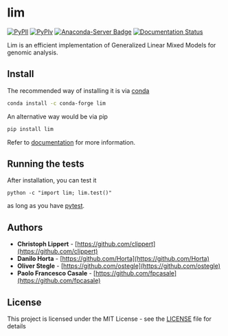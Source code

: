 # lim

[![PyPIl](https://img.shields.io/pypi/l/lim.svg?style=flat-square)](https://pypi.python.org/pypi/lim/)
[![PyPIv](https://img.shields.io/pypi/v/lim.svg?style=flat-square)](https://pypi.python.org/pypi/lim/)
[![Anaconda-Server Badge](https://anaconda.org/conda-forge/lim/badges/version.svg)](https://anaconda.org/conda-forge/lim)
[![Documentation Status](https://readthedocs.org/projects/lim/badge/?style=flat-square&version=latest)](http://lim.readthedocs.io/en/latest/?badge=latest)

Lim is an efficient implementation of Generalized Linear Mixed Models for
genomic analysis.

## Install

The recommended way of installing it is via
[conda](http://conda.pydata.org/docs/index.html)
```bash
conda install -c conda-forge lim
```

An alternative way would be via pip
```bash
pip install lim
```

Refer to [documentation](http://lim.readthedocs.io/) for more information.

## Running the tests

After installation, you can test it
```
python -c "import lim; lim.test()"
```
as long as you have [pytest](http://docs.pytest.org/en/latest/).

## Authors

* **Christoph Lippert** - [https://github.com/clippert](https://github.com/clippert)
* **Danilo Horta** - [https://github.com/Horta](https://github.com/Horta)
* **Oliver Stegle** - [https://github.com/ostegle](https://github.com/ostegle)
* **Paolo Francesco Casale** - [https://github.com/fpcasale](https://github.com/fpcasale)

## License

This project is licensed under the MIT License - see the
[LICENSE](LICENSE) file for details
